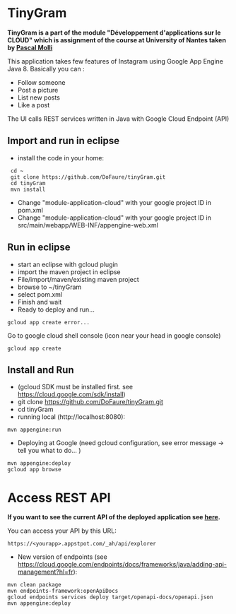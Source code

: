 # TinyGram

**TinyGram is a part of the module "Développement d'applications sur le CLOUD" which is assignment of the course at University of Nantes taken by [Pascal Molli](https://sites.google.com/view/pascal-molli "Pascal Molli's website")**

This application takes few features of Instagram using Google App Engine Java 8. 
Basically you can : 
* Follow someone
* Post a picture
* List new posts
* Like a post

The UI calls REST services written in Java with Google Cloud Endpoint (API)


## Import and run in eclipse
* install the code in your home:
```
 cd ~
 git clone https://github.com/DoFaure/tinyGram.git
 cd tinyGram
 mvn install
```
* Change "module-application-cloud" with your google project ID in pom.xml
* Change "module-application-cloud" with your google project ID in src/main/webapp/WEB-INF/appengine-web.xml


## Run in eclipse

* start an eclipse with gcloud plugin
* import the maven project in eclipse
 * File/import/maven/existing maven project
 * browse to ~/tinyGram
 * select pom.xml
 * Finish and wait
 * Ready to deploy and run...
 ```
 gcloud app create error...
 ```
 Go to google cloud shell console (icon near your head in google console)
 ```
 gcloud app create
 ```


## Install and Run 
* (gcloud SDK must be installed first. see https://cloud.google.com/sdk/install)
* git clone https://github.com/DoFaure/tinyGram.git
* cd tinyGram
* running local (http://localhost:8080):
```
mvn appengine:run
```
* Deploying at Google (need gcloud configuration, see error message -> tell you what to do... 
)
```
mvn appengine:deploy
gcloud app browse
```

# Access REST API
**If you want to see the current API of the deployed application see [here](https://apis-explorer.appspot.com/apis-explorer/?base=https%3A%2F%2Fmodule-application-cloud.appspot.com%2F_ah%2Fapi&root=https%3A%2F%2Fmodule-application-cloud.appspot.com%2F_ah%2Fapi#p/tinyGramApi/v1/).**

You can access your API by this URL: 

```
https://<yourapp>.appstpot.com/_ah/api/explorer
```
* New version of endpoints (see https://cloud.google.com/endpoints/docs/frameworks/java/adding-api-management?hl=fr):
```
mvn clean package
mvn endpoints-framework:openApiDocs
gcloud endpoints services deploy target/openapi-docs/openapi.json 
mvn appengine:deploy
```
